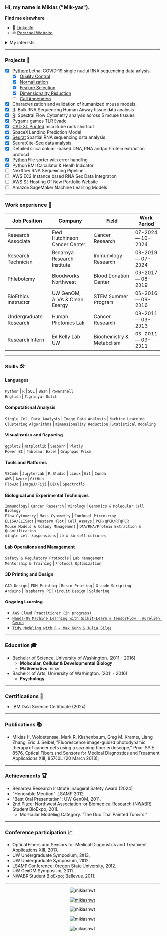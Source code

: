 ### Hi, my name is Mikias ("Mik-yas").

**Find me elsewhere**

- :link: [LinkedIn](https://www.linkedin.com/in/dayyass/) 
- :globe_with_meridians: [Personal Website](https://www.mikiashwt.com/)

<details>
<summary>My interests</summary>

- Machine Learning
- Data Science
- Cloud Computing
- Transcriptome & Proteome Sequencing
- Sequencing and Imaging Data
- Flow & Mass Cytometry
- Protocol Design & Optimization
- Virology
- Immunology
- Cancer Research
- Transgenic Mouse Models
- Research Ethics, Safety & Regulations
- Protein Folding
- Computer-Aided Design
- 3D Printing
- Microelectronics (Arduino)
- Microcomputers (Raspberry Pi)
- Electroplating
- Silicone & Resin Mold Making
- Phone/Vehicle Repair
- General DIY Projects
- Cooking
- Gardening
 
</details>

<hr/>

### Projects 🐾
- [x] [Python](https://github.com/MikiasHWT/scRNA_Lethal_Covid19_Analysis/blob/main/scRNA_Lethal_Covid19_Analysis.ipynb): Lethal COVID-19 single nuclui RNA sequencing data anlysis.
     - [x] [Quality Control](https://github.com/MikiasHWT/scRNA_Lethal_Covid19_Analysis/blob/main/1.Quality_Control.ipynb)
     - [x] [Normalization](https://github.com/MikiasHWT/scRNA_Lethal_Covid19_Analysis/blob/main/2.Normalization.ipynb)
     - [x] [Feature Selection](https://github.com/MikiasHWT/scRNA_Lethal_Covid19_Analysis/blob/main/3.Feature_Selection.ipynb)
     - [x] [Dimensionality Reduction]()
     - [ ] [Cell Annotation]()
- [x] Characterization and validation of humanized mouse models.
- [x] [R](https://www.mikiashwt.com/ProjectTwo/airway_GSE52778.html): Bulk RNA Sequencing Human Airway tissue data analysis
- [x] [R](https://www.mikiashwt.com/ProjectTwo/PostQC_OMIP095.html): Spectral Flow Cytometry analysis across 5 mouse tissues
- [x] Pygame games [TLR Evade](https://github.com/MikiasHWT/Python-pygame/blob/main/TLR_Evade.py)
- [x] [CAD 3D Printed](https://www.thingiverse.com/thing:6573903) microtube rack shortcut 
- [x] SpaceX Landing Prediction [Model](https://github.com/MikiasHWT/ibm_cert/blob/main/SpaceX_Landing_Prediction.ipynb)
- [x] [Seurat](https://github.com/MikiasHWT/R-Spatial-Seq/blob/main/Sequencing_Based.Rmd) Spartial RNA sequencing data analysis
- [x] [Seurat](https://github.com/MikiasHWT/R-scRNA-Seq/blob/main/MultiModal_Practice.Rmd)Cite-Seq data analysis
- [x] Detailed silica column-based DNA, RNA and/or Protein extraction protocol
- [x] [Python](https://github.com/MikiasHWT/Python/blob/main/File_Sorter.ipynb) File sorter with error handling
- [x] [Python](https://github.com/MikiasHWT/Python/blob/main/BMI_Calculator.ipynb) BMI Calculator & Healh Indicator
- [ ] Nextflow RNA Sequencing Pipeline
- [ ] AWS EC2 Instance based RNA Seq Data Integration
- [ ] AWS S3 Hosting Of New Portfolio Website
- [ ] Amazon SageMaker Machine Learning Models
<hr/>

### Work experience 👔
| Job Position                  | Company                        | Field                         | Work Period       |
| ----------------------------- | ------------------------------ | ----------------------------- | ----------------- |
| Research Associate            | Fred Hutchinson Cancer Center  | Cancer Research               | 07-2024 — 10-2024 |
| Research Technician           | Benaroya Research Institute    | Immunology Research           | 08-2019 — 07-2024 |
| Phlebotomy                    | Bloodworks Northwest           | Blood Donation Center         | 06-2017 — 08-2019 |
| BioEthics Instructor          | UW GenOM, ALVA & Clean Energy  | STEM Summer Program           | 06-2016 — 09-2016 |
| Undergraduate Research        | Human Photonics Lab            | Cancer Research               | 09-2011 — 03-2013 |
| Research Intern               | Ed Kelly Lab UW                | Biochemistry & Metabolism     | 06-2011 — 09-2011 |
<hr/>

### Skills 🛠️

#### **Languages**  
`Python` | `R` | `SQL` | `Bash` | `Powershell`  
`English` | `Tigrinya` | `Dutch`

#### **Computational Analysis**  
`Single Cell Data Analysis` | `Image Data Analysis` | `Machine Learning`        
`Clustering Algorithms` | `Dimensionality Reduction` | `Statistical Modeling`

#### **Visualization and Reporting**  
`ggplot2` | `matplotlib` | `Seaborn` | `Plotly`       
`Power BI` | `Tableau` | `Excel` | `Graphpad Prism`

#### **Tools and Platforms**  
`VSCode` | `JupyterLab` | `R Studio` | `Linux` | `Git` | `Conda`       
`AWS` | `Azure` | `GitHub`         
`FlowJo` | `ImageJ/Fiji` | `DIVA` | `Spectroflo` 

#### **Biological and Experimental Techniques**  
`Immunology` | `Cancer Research` | `Virology` | `Genomics & Molecular Cell Biology`    
`Flow Cytometry` | `Mass Cytometry` | `Confocal Microscopy`    
`ELISA/ELISpot` | `Western Blot` | `Cell Assays` | `PCR/qPCR/RTqPCR`       
`Mouse Models & Colony Management` | `DNA/RNA/Protein Extraction & Quantification`     
`Single Cell Suspensions` | `2D & 3D Cell Cultures`    

#### **Lab Operations and Management**  
`Safety & Regulatory Protocols` | `Lab Management`  
`Mentorship & Training` | `Protocol Optimization`

#### **3D Printing and Design**  
`CAD Design` | `FDM Printing` | `Resin Printing` | `G-code Scripting`  
`Arduino` | `Raspberry PI` | `Circuit Design` | `Soldering` 

#### **Ongoing Learning**  
- `AWS Cloud Practitioner (in progress)`  
- [`Hands-On Machine Learning with Scikit-Learn & TensorFlow - Aurelien Geron`](https://github.com/ageron/handson-ml3)
- [`Tidy Modeling with R - Max Kuhn & Julia Silge`](https://github.com/tidymodels/TMwR)
<hr/>


### Education 🎓
- Bachelor of Science, University of Washington. (2011 - 2016)
   - **Molecular, Cellular & Developmental Biology** 
   - **Mathematics** minor 
- Bachelor of Arts, University of Washington. (2011 - 2016)
   - **Psychology**
<hr/>

### Certifications :scroll:
- IBM Data Science Certificate (2024)
<hr/>

### Publications :books:
- Mikias H. Woldetensae, Mark R. Kirshenbaum, Greg M. Kramer, Liang Zhang, Eric
J. Seibel, "Fluorescence image-guided photodynamic therapy of cancer cells using a
scanning fiber endoscope," Proc. SPIE 8576, Optical Fibers and Sensors for Medical
Diagnostics and Treatment Applications XIII, 85760L (20 March 2013);
<hr/>

### Achievements 🏆
- Benaroya Research Institute Inaugural Safety Award (2024)
- "Honorable Mention": LSAMP 2012.
- "Best Oral Presentation": UW GenOM, 2011.
- 2nd Place: Northwest Association for Biomedical Research (NWABR) Student BioExpo, 2011.
   - Molecular Modeling Category. “The Duo That Painted Tumors.”
<hr/>

### Conference participation 📈
- Optical Fibers and Sensors for Medical Diagnostics and Treatment Applications XIII, 2013.
- UW Undergraduate Symposium, 2013.
- UW Undergraduate Symposium, 2012.
- LSAMP Conference; Oregon State University, 2012.
- UW GenOM Symposium, 2011.
- NWABR Student BioExpo; Bellevue, 2011.
<hr/>

<!-- Profile Views -->
<p align="center"> <img src="https://komarev.com/ghpvc/?username=mikiashwt&label=Profile%20views&color=0e75b6&style=flat"
                    alt="mikiashwt" /></p>
                
<!-- Github Trophies -->
<p align="center"> <a href="https://github.com/ryo-ma/github-profile-trophy">
 <img src="https://github-profile-trophy.vercel.app/?username=mikiashwt&theme=onedark"
  alt="mikiashwt" /></a></p>

<!-- Github most used languages-->
<p align="center"><img src="https://github-readme-stats.vercel.app/api/top-langs?username=mikiashwt&show_icons=true&locale=en&layout=compact"
                   alt="mikiashwt" /></p>

<!-- Github Stats -->
<p align="center"><img src="https://github-readme-stats.vercel.app/api?username=mikiashwt&show_icons=true&locale=en"
                   alt="mikiashwt" /></p>

<!-- Streak Counts -->
<p align="center"><img src="https://github-readme-streak-stats.herokuapp.com/?user=mikiashwt&" 
                   alt="mikiashwt" /></p>

